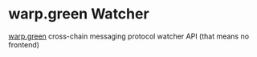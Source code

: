 # warp.green Watcher
[warp.green](https://warp.green) cross-chain messaging protocol watcher API (that means no frontend)
